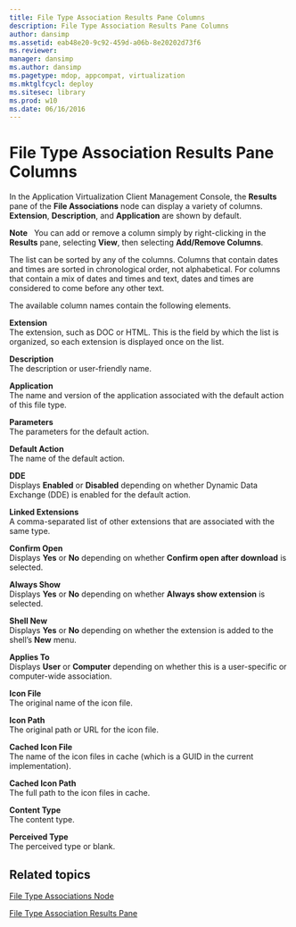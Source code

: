 ```yaml
---
title: File Type Association Results Pane Columns
description: File Type Association Results Pane Columns
author: dansimp
ms.assetid: eab48e20-9c92-459d-a06b-8e20202d73f6
ms.reviewer: 
manager: dansimp
ms.author: dansimp
ms.pagetype: mdop, appcompat, virtualization
ms.mktglfcycl: deploy
ms.sitesec: library
ms.prod: w10
ms.date: 06/16/2016
---
```



# File Type Association Results Pane Columns


In the Application Virtualization Client Management Console, the **Results** pane of the **File Associations** node can display a variety of columns. **Extension**, **Description**, and **Application** are shown by default.

**Note**  
You can add or remove a column simply by right-clicking in the **Results** pane, selecting **View**, then selecting **Add/Remove Columns**.

 

The list can be sorted by any of the columns. Columns that contain dates and times are sorted in chronological order, not alphabetical. For columns that contain a mix of dates and times and text, dates and times are considered to come before any other text.

The available column names contain the following elements.

<a href="" id="extension"></a>**Extension**  
The extension, such as DOC or HTML. This is the field by which the list is organized, so each extension is displayed once on the list.

<a href="" id="description"></a>**Description**  
The description or user-friendly name.

<a href="" id="application"></a>**Application**  
The name and version of the application associated with the default action of this file type.

<a href="" id="parameters"></a>**Parameters**  
The parameters for the default action.

<a href="" id="default-action"></a>**Default Action**  
The name of the default action.

<a href="" id="dde"></a>**DDE**  
Displays **Enabled** or **Disabled** depending on whether Dynamic Data Exchange (DDE) is enabled for the default action.

<a href="" id="linked-extensions"></a>**Linked Extensions**  
A comma-separated list of other extensions that are associated with the same type.

<a href="" id="confirm-open"></a>**Confirm Open**  
Displays **Yes** or **No** depending on whether **Confirm open after download** is selected.

<a href="" id="always-show"></a>**Always Show**  
Displays **Yes** or **No** depending on whether **Always show extension** is selected.

<a href="" id="shell-new"></a>**Shell New**  
Displays **Yes** or **No** depending on whether the extension is added to the shell’s **New** menu.

<a href="" id="applies-to"></a>**Applies To**  
Displays **User** or **Computer** depending on whether this is a user-specific or computer-wide association.

<a href="" id="icon-file"></a>**Icon File**  
The original name of the icon file.

<a href="" id="icon-path"></a>**Icon Path**  
The original path or URL for the icon file.

<a href="" id="cached-icon-file"></a>**Cached Icon File**  
The name of the icon files in cache (which is a GUID in the current implementation).

<a href="" id="cached-icon-path"></a>**Cached Icon Path**  
The full path to the icon files in cache.

<a href="" id="content-type"></a>**Content Type**  
The content type.

<a href="" id="perceived-type"></a>**Perceived Type**  
The perceived type or blank.

## Related topics


[File Type Associations Node](file-type-associations-node-client.md)

[File Type Association Results Pane](file-type-association-results-pane.md)

 

 






